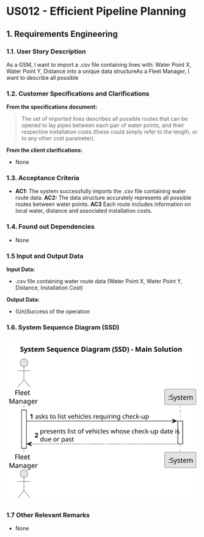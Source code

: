 # US012 - Efficient Pipeline Planning

## 1. Requirements Engineering

### 1.1. User Story Description

As a GSM, I want to import a .csv file containing lines with: Water Point X, Water Point Y, Distance into a unique data structureAs a Fleet Manager, I want to describe all possible 

### 1.2. Customer Specifications and Clarifications

**From the specifications document:**

> The set of imported lines describes all possible routes that can be opened to lay pipes between each pair of water points, and their respective installation costs (these could simply refer to the length, or to any other cost parameter).

**From the client clarifications:**

* None

### 1.3. Acceptance Criteria

* **AC1:** The system successfully imports the .csv file containing water route data.
  **AC2:** The data structure accurately represents all possible routes between water points.
  **AC3**  Each route includes information on local water, distance and associated installation costs.

### 1.4. Found out Dependencies

* None

### 1.5 Input and Output Data

**Input Data:**

* .csv file containing water route data (Water Point X, Water Point Y, Distance, Installation Cost)

**Output Data:**

* (Un)Success of the operation

### 1.6. System Sequence Diagram (SSD)

![System Sequence Diagram](svg/us008-system-sequence-diagram-main-solution.svg)

### 1.7 Other Relevant Remarks

* None